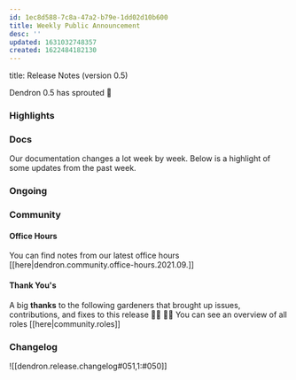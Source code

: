 ```yaml
---
id: 1ec8d588-7c8a-47a2-b79e-1dd02d10b600
title: Weekly Public Announcement
desc: ''
updated: 1631032748357
created: 1622484182130
---
```


<!-- Replace frontmatter title-->
title: Release Notes (version 0.5)

Dendron 0.5 has sprouted  🌱

### Highlights

### Docs

Our documentation changes a lot week by week. Below is a highlight of some updates from the past week.

### Ongoing 
<!-- Discuss ongoing efforts here -->

### Community

#### Office Hours

<!-- TODO: update the link -->
You can find notes from our latest office hours [[here|dendron.community.office-hours.2021.09.]]

#### Thank You's

A big **thanks** to the following gardeners that brought up issues, contributions, and fixes to this release :man_farmer: :woman_farmer: 
You can see an overview of all roles [[here|community.roles]]

### Changelog
![[dendron.release.changelog#051,1:#050]]


